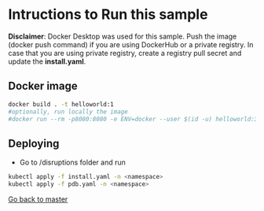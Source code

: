 # Intructions to Run this sample
**Disclaimer**: Docker Desktop was used for this sample. 
Push the image (docker push command) if you are using DockerHub or a private registry.
In case that you are using private registry, create a registry pull secret and update the **install.yaml**.

## Docker image

```sh
docker build . -t helloworld:1
#optionally, run locally the image
#docker run --rm -p8080:8080 -e ENV=docker --user $(id -u) helloworld:3
```


## Deploying
* Go to /disruptions folder and run 

```sh
kubectl apply -f install.yaml -n <namespace>
kubectl apply -f pdb.yaml -n <namespace>
```

[Go back to master](https://github.com/ammbra/troubleshooting/tree/master)

